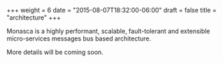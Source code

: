 +++
weight = 6
date = "2015-08-07T18:32:00-06:00"
draft = false
title = "architecture"
+++

Monasca is a highly performant, scalable, fault-tolerant and extensible micro-services messages bus based architecture. <!--more-->

More details will be coming soon.
